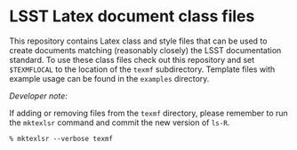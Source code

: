 # LSST Latex document class files

This repository contains Latex class and style files that can be used to create documents matching (reasonably closely) the LSST documentation standard.
To use these class files check out this repository and set `$TEXMFLOCAL` to the location of the `texmf` subdirectory.
Template files with example usage can be found in the `examples` directory.

*Developer note:*

If adding or removing files from the `texmf` directory, please remember to run the `mktexlsr` command and commit the new version of `ls-R`.

```
% mktexlsr --verbose texmf
```

